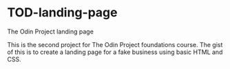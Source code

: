 # TOD-landing-page
The Odin Project landing page

This is the second project for The Odin Project foundations course. The gist of this is to create a landing page for a fake business using basic HTML and CSS. 